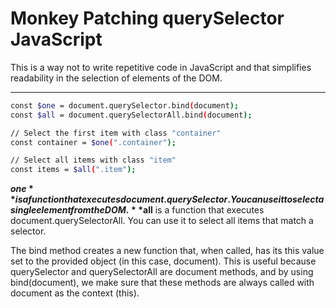 # Monkey Patching querySelector JavaScript

This is a way not to write repetitive code in JavaScript and that simplifies readability in the selection of elements of the DOM.

---

```bash
const $one = document.querySelector.bind(document);
const $all = document.querySelectorAll.bind(document);

// Select the first item with class "container"
const container = $one(".container");

// Select all items with class "item"
const items = $all(".item");
```
**$one** is a function that executes document.querySelector. You can use it to select a single element from the DOM.
**$all** is a function that executes document.querySelectorAll. You can use it to select all items that match a selector.

The bind method creates a new function that, when called, has its this value set to the provided object (in this case, document). This is useful because querySelector and querySelectorAll are document methods, and by using bind(document), we make sure that these methods are always called with document as the context (this).
